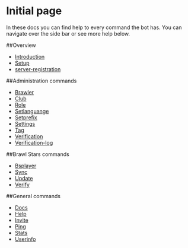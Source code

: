 # Initial page

In these docs you can find help to every command the bot has. You can navigate over the side bar or see more help below.


##Overview

* [Introduction](overview/introduction.md)
* [Setup](overview/setup.md)
* [server-registration](overview/server-registration.md)

##Administration commands
* [Brawler](commands/administration/brawler.md)
* [Club](commands/administration/club.md)
* [Role](commands/administration/role.md)
* [Setlanguange](commands/administration/setlanguage.md)
* [Setprefix](commands/administration/setprefix.md)
* [Settings](commands/administration/settings.md)
* [Tag](commands/administration/tag.md)
* [Verification](commands/administration/verification.md)
* [Verification-log](commands/administration/verificationlog.md)

##Brawl Stars commands
* [Bsplayer](commands/brawlstars/bsplayer.md)
* [Sync](commands/brawlstars/sync.md)
* [Update](commands/brawlstars/update.md)
* [Verify](commands/brawlstars/verify.md)

##General commands
* [Docs](commands/general/docs.md)
* [Help](commands/general/help.md)
* [Invite](commands/general/invite.md)
* [Ping](commands/general/ping.md)
* [Stats](commands/general/stats.md)
* [Userinfo](commands/general/userinfo.md)